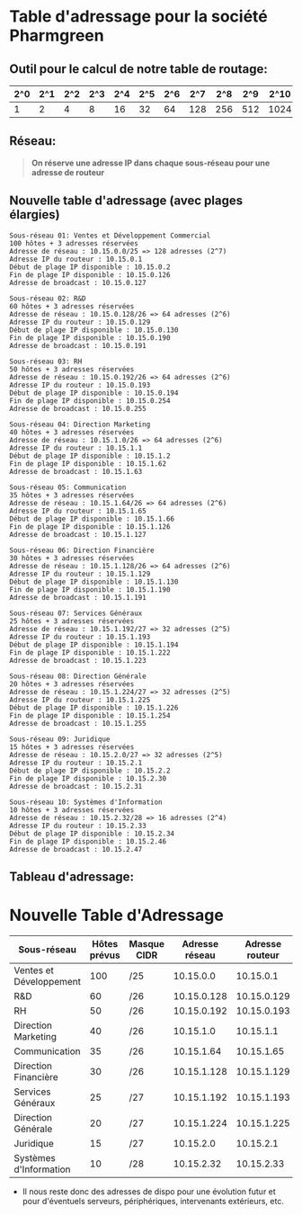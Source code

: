 # Table d'adressage pour la société Pharmgreen

## Outil pour le calcul de notre table de routage:

| **2^0** | **2^1** | **2^2** | **2^3** | **2^4** | **2^5** | **2^6** | **2^7** | **2^8** | **2^9** | **2^10** | **2^11** |
|---------|---------|---------|---------|---------|---------|---------|---------|---------|---------|----------|----------|
| 1       | 2       | 4       | 8       | 16      | 32      | 64      | 128     | 256     | 512     | 1024     | 2048     |

## Réseau: 

> **On réserve une adresse IP dans chaque sous-réseau pour une adresse de routeur**

## Nouvelle table d'adressage (avec plages élargies)
```
Sous-réseau 01: Ventes et Développement Commercial
100 hôtes + 3 adresses réservées
Adresse de réseau : 10.15.0.0/25 => 128 adresses (2^7)
Adresse IP du routeur : 10.15.0.1
Début de plage IP disponible : 10.15.0.2
Fin de plage IP disponible : 10.15.0.126
Adresse de broadcast : 10.15.0.127
```
```
Sous-réseau 02: R&D
60 hôtes + 3 adresses réservées
Adresse de réseau : 10.15.0.128/26 => 64 adresses (2^6)
Adresse IP du routeur : 10.15.0.129
Début de plage IP disponible : 10.15.0.130
Fin de plage IP disponible : 10.15.0.190
Adresse de broadcast : 10.15.0.191
```
```
Sous-réseau 03: RH
50 hôtes + 3 adresses réservées
Adresse de réseau : 10.15.0.192/26 => 64 adresses (2^6)
Adresse IP du routeur : 10.15.0.193
Début de plage IP disponible : 10.15.0.194
Fin de plage IP disponible : 10.15.0.254
Adresse de broadcast : 10.15.0.255
```
```
Sous-réseau 04: Direction Marketing
40 hôtes + 3 adresses réservées
Adresse de réseau : 10.15.1.0/26 => 64 adresses (2^6)
Adresse IP du routeur : 10.15.1.1
Début de plage IP disponible : 10.15.1.2
Fin de plage IP disponible : 10.15.1.62
Adresse de broadcast : 10.15.1.63
```
```
Sous-réseau 05: Communication
35 hôtes + 3 adresses réservées
Adresse de réseau : 10.15.1.64/26 => 64 adresses (2^6)
Adresse IP du routeur : 10.15.1.65
Début de plage IP disponible : 10.15.1.66
Fin de plage IP disponible : 10.15.1.126
Adresse de broadcast : 10.15.1.127
```
```
Sous-réseau 06: Direction Financière
30 hôtes + 3 adresses réservées
Adresse de réseau : 10.15.1.128/26 => 64 adresses (2^6)
Adresse IP du routeur : 10.15.1.129
Début de plage IP disponible : 10.15.1.130
Fin de plage IP disponible : 10.15.1.190
Adresse de broadcast : 10.15.1.191
```
```
Sous-réseau 07: Services Généraux
25 hôtes + 3 adresses réservées
Adresse de réseau : 10.15.1.192/27 => 32 adresses (2^5)
Adresse IP du routeur : 10.15.1.193
Début de plage IP disponible : 10.15.1.194
Fin de plage IP disponible : 10.15.1.222
Adresse de broadcast : 10.15.1.223
```
```
Sous-réseau 08: Direction Générale
20 hôtes + 3 adresses réservées
Adresse de réseau : 10.15.1.224/27 => 32 adresses (2^5)
Adresse IP du routeur : 10.15.1.225
Début de plage IP disponible : 10.15.1.226
Fin de plage IP disponible : 10.15.1.254
Adresse de broadcast : 10.15.1.255
```
```
Sous-réseau 09: Juridique
15 hôtes + 3 adresses réservées
Adresse de réseau : 10.15.2.0/27 => 32 adresses (2^5)
Adresse IP du routeur : 10.15.2.1
Début de plage IP disponible : 10.15.2.2
Fin de plage IP disponible : 10.15.2.30
Adresse de broadcast : 10.15.2.31
```
```
Sous-réseau 10: Systèmes d'Information
10 hôtes + 3 adresses réservées
Adresse de réseau : 10.15.2.32/28 => 16 adresses (2^4)
Adresse IP du routeur : 10.15.2.33
Début de plage IP disponible : 10.15.2.34
Fin de plage IP disponible : 10.15.2.46
Adresse de broadcast : 10.15.2.47
```
## Tableau d'adressage:


# Nouvelle Table d'Adressage

| Sous-réseau                 | Hôtes prévus | Masque CIDR | Adresse réseau | Adresse routeur | Début plage IP | Fin plage IP   | Adresse broadcast |
|-----------------------------|--------------|-------------|----------------|-----------------|----------------|---------------|-------------------|
| Ventes et Développement     | 100          | /25         | 10.15.0.0      | 10.15.0.1       | 10.15.0.2      | 10.15.0.126   | 10.15.0.127       |
| R&D                         | 60           | /26         | 10.15.0.128    | 10.15.0.129     | 10.15.0.130    | 10.15.0.190   | 10.15.0.191       |
| RH                          | 50           | /26         | 10.15.0.192    | 10.15.0.193     | 10.15.0.194    | 10.15.0.254   | 10.15.0.255       |
| Direction Marketing         | 40           | /26         | 10.15.1.0      | 10.15.1.1       | 10.15.1.2      | 10.15.1.62    | 10.15.1.63        |
| Communication               | 35           | /26         | 10.15.1.64     | 10.15.1.65      | 10.15.1.66     | 10.15.1.126   | 10.15.1.127       |
| Direction Financière        | 30           | /26         | 10.15.1.128    | 10.15.1.129     | 10.15.1.130    | 10.15.1.190   | 10.15.1.191       |
| Services Généraux           | 25           | /27         | 10.15.1.192    | 10.15.1.193     | 10.15.1.194    | 10.15.1.222   | 10.15.1.223       |
| Direction Générale          | 20           | /27         | 10.15.1.224    | 10.15.1.225     | 10.15.1.226    | 10.15.1.254   | 10.15.1.255       |
| Juridique                   | 15           | /27         | 10.15.2.0      | 10.15.2.1       | 10.15.2.2      | 10.15.2.30    | 10.15.2.31        |
| Systèmes d'Information      | 10           | /28         | 10.15.2.32     | 10.15.2.33      | 10.15.2.34     | 10.15.2.46    | 10.15.2.47        |



- Il nous reste donc des adresses de dispo pour une évolution futur et pour d'éventuels serveurs, périphériques, intervenants extérieurs, etc.
